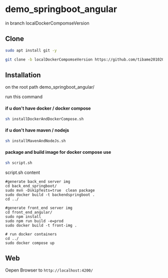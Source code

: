 # demo_springboot_angular

in branch localDockerCompomseVersion

## Clone

```bash
sudo apt install git -y
```
```bash
git clone -b localDockerCompomseVersion https://github.com/tibame201020/demo_springboot_angular.git
```

## Installation

on the root path demo_springboot_angular/

run this command

#### if u don't have docker / docker compose
```bash
sh installDockerAndDockerCompose.sh
```
#### if u don't have maven / nodejs
```bash
sh installMavenAndNodeJs.sh
```

#### package and build image for docker compose use
```bash
sh script.sh
```

script.sh content

```shell
#generate back_end server img
cd back_end_springboot/
sudo mvn -DskipTests=true  clean package
sudo docker build -t backendspringboot .
cd ../

#generate front_end server img
cd front_end_angular/
sudo npm install
sudo npm run build -e=prod
sudo docker build -t front-img .

# run docker containers
cd ../
sudo docker compose up
```

## Web
 Oepen Browser to `http://localhost:4200/`

